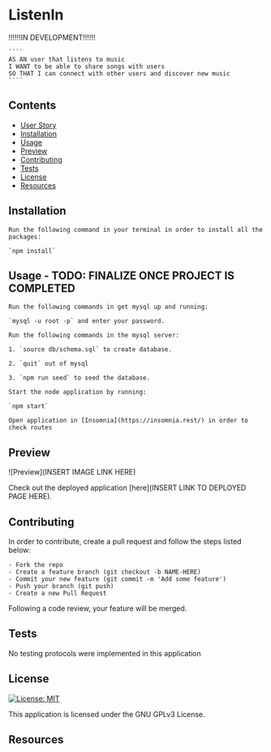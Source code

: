 
# ListenIn

!!!!!!IN DEVELOPMENT!!!!!!

    ````
    AS AN user that listens to music
    I WANT to be able to share songs with users
    SO THAT I can connect with other users and discover new music
    ````

## Contents

  - [User Story](#user_story)
  - [Installation](#installation)
  - [Usage](#usage)
  - [Preview](#preview)
  - [Contributing](#contributing)
  - [Tests](#tests)
  - [License](#license)
  - [Resources](#resources)

  ## Installation

    Run the following command in your terminal in order to install all the packages:

    `npm install`

  ## Usage - TODO: FINALIZE ONCE PROJECT IS COMPLETED

    Run the following commands in get mysql up and running: 

    `mysql -u root -p` and enter your password.

    Run the following commands in the mysql server: 

    1. `source db/schema.sql` to create database.

    2. `quit` out of mysql

    3. `npm run seed` to seed the database.

    Start the node application by running: 

    `npm start`

    Open application in [Insomnia](https://insomnia.rest/) in order to check routes

  ## Preview
  
  ![Preview](INSERT IMAGE LINK HERE)

  Check out the deployed application [here](INSERT LINK TO DEPLOYED PAGE HERE).

  ## Contributing

  In order to contribute, create a pull request and follow the steps listed below:

    - Fork the repo
    - Create a feature branch (git checkout -b NAME-HERE)
    - Commit your new feature (git commit -m 'Add some feature')
    - Push your branch (git push)
    - Create a new Pull Request

  Following a code review, your feature will be merged.

  ## Tests

  No testing protocols were implemented in this application

  ## License

  [![License: MIT](https://img.shields.io/badge/License-MIT-yellow.svg)](https://opensource.org/licenses/MIT)

  This application is licensed under the GNU GPLv3 License.

  ## Resources
